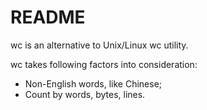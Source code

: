 README
==============================================================================

wc is an alternative to Unix/Linux wc utility.

wc takes following factors into consideration:
- Non-English words, like Chinese;
- Count by words, bytes, lines.
